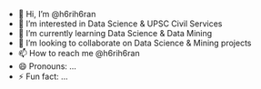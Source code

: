- 👋 Hi, I’m @h6rih6ran
- 👀 I’m interested in Data Science & UPSC Civil Services
- 🌱 I’m currently learning Data Science & Data Mining
- 💞️ I’m looking to collaborate on Data Science & Mining projects
- 📫 How to reach me @h6rih6ran
- 😄 Pronouns: ...
- ⚡ Fun fact: ...

<!---
h6rih6ran/h6rih6ran is a ✨ special ✨ repository because its `README.md` (this file) appears on your GitHub profile.
You can click the Preview link to take a look at your changes.
--->
